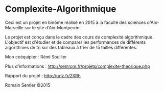 # Complexite-Algorithmique
Ceci est un projet en binôme réalisé en 2015 à la faculté des sciences d'Aix-Marseille sur le site d'Aix-Montperrin.

Le projet est conçu dans le cadre des cours de complexité algorithmique. L'objectif est d'étudier et de comparer les performances de différents algorithmes de tri sur des tableaux à trier de 15 tailles différentes.

Mon coéquipier : Rémi Soullier

Plus d'informations : http://semrom.fr/projets/complexite-theorique.php

Rapport du projet : http://urlz.fr/2XRh

Romain Semler ©2015
